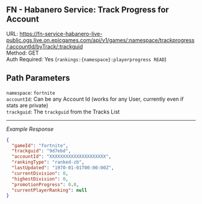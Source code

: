 ## FN - Habanero Service: Track Progress for Account

URL: https://fn-service-habanero-live-public.ogs.live.on.epicgames.com/api/v1/games/:namespace/trackprogress/:accountId/byTrack/:trackguid \
Method: GET \
Auth Required: Yes (`rankings:{namespace}:playerprogress READ`)

## Path Parameters

`namespace`: `fortnite` <br/>
`accountId`: Can be any Account Id (works for any User, currently even if stats are private) <br/>
`trackguid`: The `trackguid` from the Tracks List

---

_Example Response_

```json
{
  "gameId": "fortnite",
  "trackguid": "9d7ebd",
  "accountId": "XXXXXXXXXXXXXXXXXXXXX",
  "rankingType": "ranked-zb",
  "lastUpdated": "1970-01-01T00:00:00Z",
  "currentDivision": 0,
  "highestDivision": 0,
  "promotionProgress": 0.0,
  "currentPlayerRanking": null
}
```
